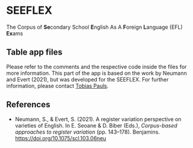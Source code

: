 # SEEFLEX
The Corpus of **Se**condary School **E**nglish As A **F**oreign **L**anguage (EFL) **Ex**ams


## Table app files

Please refer to the comments and the respective code inside the files for more information. This part of the app is based on the work by Neumann and Evert (2021), but was developed for the SEEFLEX. For further information, please contact [Tobias Pauls](mailto:tobias.pauls@ifaar.rwth-aachen.de).


## References

- Neumann, S., & Evert, S. (2021). A register variation perspective on varieties of English. In E. Seoane & D. Biber (Eds.), *Corpus-based approaches to register variation* (pp. 143–178). Benjamins. https://doi.org/10.1075/scl.103.06neu